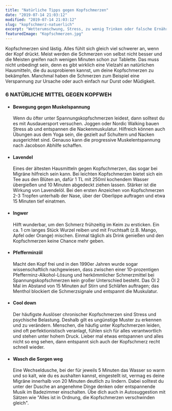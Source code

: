 ```yaml
---
title: "Natürliche Tipps gegen Kopfschmerzen"
date: "2019-07-14 21:03:12"
modified: "2019-07-14 21:03:12"
slug: "kopfschmerz-natuerlich"
excerpt: "Wetterumschwung, Stress, zu wenig Trinken oder falsche Ernährung - all das kann zu Kopfschmerzen führen. Der Griff zur Schmerztablette ist da oft nicht mehr weit. Dass es aber auch eine Reihe natürlicher Mittel gibt, weiß nicht jeder. "
featuredImage: "Kopfschmerzen.jpg"
---
```


Kopfschmerzen sind lästig. Alles fühlt sich gleich viel schwerer an, wenn der Kopf drückt. Meist werden die Schmerzen von selbst nicht besser und die Meisten greifen nach wenigen Minuten schon zur Tablette. Das muss nicht unbedingt sein, denn es gibt wirklich eine Vielzahl an natürlichen Hausmitteln, die du ausprobieren kannst, um deine Kopfschmerzen zu bekämpfen. Manchmal haben die Schmerzen zum Beispiel eine Verspannung zur Ursache oder auch einfach nur Durst oder Müdigkeit.

### 6 NATÜRLICHE MITTEL GEGEN KOPFWEH

*   #### Bewegung gegen Muskelspannung
    
    Wenn du öfter unter Spannungskopfschmerzen leidest, dann solltest du es mit Ausdauersport versuchen. Joggen oder Nordic Walking bauen Stress ab und entspannen die Nackenmuskulatur. Hilfreich können auch Übungen aus dem Yoga sein, die gezielt auf Schultern und Nacken ausgerichtet sind. Genauso kann die progressive Muskelentspannung nach Jacobson Abhilfe schaffen.
*   #### Lavendel
    
    Eines der ältesten Hausmitteln gegen Kopfschmerzen, das sogar bei Migräne hilfreich sein kann. Bei leichten Kopfschmerzen bietet sich ein Tee aus den Blüten an, dafür 1 TL mit 250ml kochendem Wasser übergießen und 10 Minuten abgedeckt ziehen lassen. Stärker ist die Wirkung von Lavendelöl. Bei den ersten Anzeichen von Kopfschmerzen 2-3 Tropfen unterhalb der Nase, über der Oberlippe auftragen und etwa 15 Minuten tief einatmen.
*   #### Ingwer
    
    Hilft wunderbar, um den Schmerz frühzeitig im Keim zu ersticken. Ein ca. 1 cm langes Stück Wurzel reiben und mit Fruchtsaft (z.B. Mango, Apfel oder Orange) mischen. Einmal täglich als Drink genießen und den Kopfschmerzen keine Chance mehr geben.
*   #### Pfefferminzöl
    
    Macht den Kopf frei und in den 1990er Jahren wurde sogar wissenschaftlich nachgewiesen, dass zwischen einer 10-prozentigen Pfefferminz-Alkohol-Lösung und herkömmlicher Schmerzmittel bei Spannungskopfschmerzen kein großer Unterschied besteht. Das Öl 2 Mal im Abstand von 15 Minuten auf Stirn und Schläfen auftragen; das Menthol blockiert die Schmerzsignale und entspannt die Muskulatur.
*   #### Cool down
    
    Der häufigste Auslöser chronischer Kopfschmerzen sind Stress und psychische Belastung. Deshalb gilt es ungünstige Muster zu erkennen und zu verändern. Menschen, die häufig unter Kopfschmerzen leiden, sind oft perfektionistisch veranlagt, fühlen sich für alles verantwortlich und stehen unter hohem Druck. Lieber mal etwas entspannen und alles nicht so eng sehen, dann entspannt sich auch der Kopfschmerz recht schnell wieder.
*   #### Wasch die Sorgen weg
    
    Eine Wechseldusche, bei der für jeweils 5 Minuten das Wasser so warm und so kalt, wie du es aushalten kannst, eingestellt ist, vermag es deine Migräne innerhalb von 20 Minuten deutlich zu lindern. Dabei solltest du unter der Dusche an angenehme Dinge denken oder entspannende Musik im Badezimmer einschalten. Übe dich auch in Autosuggestion mit Sätzen wie "Alles ist in Ordnung, die Kopfschmerzen verschwinden gleich".